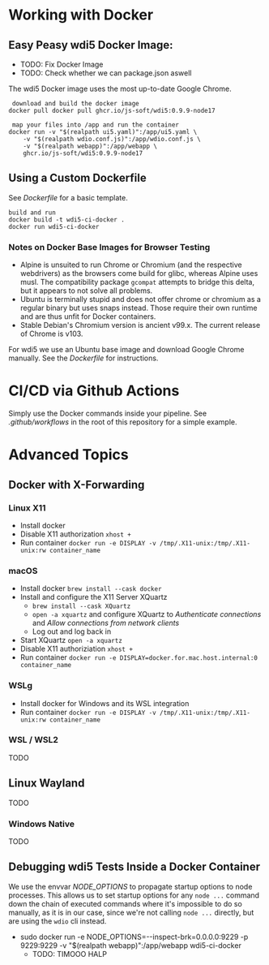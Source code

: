 
# Working with Docker

## Easy Peasy wdi5 Docker Image:

- TODO: Fix Docker Image
- TODO: Check whether we can package.json aswell

The wdi5 Docker image uses the most up-to-date Google Chrome.

```
 download and build the docker image
docker pull docker pull ghcr.io/js-soft/wdi5:0.9.9-node17

 map your files into /app and run the container
docker run -v "$(realpath ui5.yaml)":/app/ui5.yaml \
    -v "$(realpath wdio.conf.js)":/app/wdio.conf.js \
    -v "$(realpath webapp)":/app/webapp \
    ghcr.io/js-soft/wdi5:0.9.9-node17
```

## Using a Custom Dockerfile

See *Dockerfile* for a basic template.

```
build and run
docker build -t wdi5-ci-docker .
docker run wdi5-ci-docker
```

### Notes on Docker Base Images for Browser Testing

- Alpine is unsuited to run Chrome or Chromium (and the respective webdrivers)
  as the browsers come build for glibc, whereas Alpine uses musl. The
  compatibility package `gcompat` attempts to bridge this delta, but it appears
  to not solve all problems.
- Ubuntu is terminally stupid and does not offer chrome or chromium as a
  regular binary but uses snaps instead. Those require their own runtime and
  are thus unfit for Docker containers.
- Stable Debian's Chromium version is ancient v99.x. The current release of
  Chrome is v103.

For wdi5 we use an Ubuntu base image and download Google Chrome manually. See
the *Dockerfile* for instructions.

# CI/CD via Github Actions

Simply use the Docker commands inside your pipeline. See *.github/workflows* in
the root of this repository for a simple example.

# Advanced Topics

## Docker with X-Forwarding

### Linux X11

- Install docker
- Disable X11 authorization `xhost +`
- Run container `docker run -e DISPLAY -v /tmp/.X11-unix:/tmp/.X11-unix:rw container_name`

### macOS

- Install docker `brew install --cask docker`
- Install and configure the X11 Server XQuartz
  - `brew install --cask XQuartz`
  - `open -a xquartz` and configure XQuartz to _Authenticate connections_ and
    _Allow connections from network clients_
  - Log out and log back in
- Start XQuartz `open -a xquartz`
- Disable X11 authoriziation `xhost +`
- Run container `docker run -e DISPLAY=docker.for.mac.host.internal:0
  container_name`

### WSLg

- Install docker for Windows and its WSL integration
- Run container `docker run -e DISPLAY -v /tmp/.X11-unix:/tmp/.X11-unix:rw
  container_name`

### WSL / WSL2

TODO

## Linux Wayland

TODO

### Windows Native

TODO


## Debugging wdi5 Tests Inside a Docker Container

We use the envvar *NODE_OPTIONS* to propagate startup options to node
processes. This allows us to set startup options for any `node ...` command
down the chain of executed commands where it's impossible to do so manually, as
it is in our case, since we're not calling `node ...` directly, but are using
the `wdio` cli instead.

- sudo docker run -e NODE_OPTIONS=--inspect-brk=0.0.0.0:9229 -p 9229:9229 -v "$(realpath webapp)":/app/webapp wdi5-ci-docker
    - TODO: TIMOOO HALP

